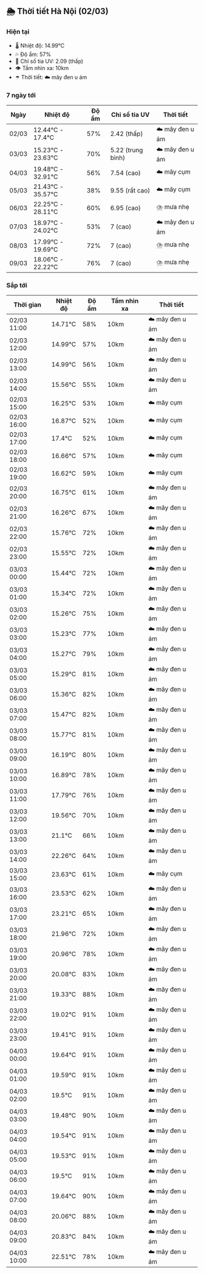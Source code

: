 ## 🌦️ Thời tiết Hà Nội (02/03)

### Hiện tại

- 🌡️ Nhiệt độ: 14.99℃
- 💦 Độ ẩm: 57%
- 🌟 Chỉ số tia UV: 2.09 (thấp)
- 👁️ Tầm nhìn xa: 10km
- ☂️ Thời tiết: ☁️ mây đen u ám

### 7 ngày tới

| Ngày | Nhiệt độ | Độ ẩm | Chỉ số tia UV | Thời tiết |
| --- | --- | --- | --- | --- |
| 02/03 | 12.44℃ - 17.4℃ | 57% | 2.42 (thấp) | ☁️ mây đen u ám |
| 03/03 | 15.23℃ - 23.63℃ | 70% | 5.22 (trung bình) | ☁️ mây đen u ám |
| 04/03 | 19.48℃ - 32.91℃ | 56% | 7.54 (cao) | ☁️ mây cụm |
| 05/03 | 21.43℃ - 35.57℃ | 38% | 9.55 (rất cao) | ☁️ mây cụm |
| 06/03 | 22.25℃ - 28.11℃ | 60% | 6.95 (cao) | ⛈️ mưa nhẹ |
| 07/03 | 18.97℃ - 24.02℃ | 53% | 7 (cao) | ☁️ mây đen u ám |
| 08/03 | 17.99℃ - 19.69℃ | 72% | 7 (cao) | ⛈️ mưa nhẹ |
| 09/03 | 18.06℃ - 22.22℃ | 76% | 7 (cao) | ⛈️ mưa nhẹ |

### Sắp tới

| Thời gian | Nhiệt độ | Độ ẩm | Tầm nhìn xa | Thời tiết |
| --- | --- | --- | --- | --- |
| 02/03 11:00 | 14.71℃ | 58% | 10km | ☁️ mây đen u ám |
| 02/03 12:00 | 14.99℃ | 57% | 10km | ☁️ mây đen u ám |
| 02/03 13:00 | 14.99℃ | 56% | 10km | ☁️ mây đen u ám |
| 02/03 14:00 | 15.56℃ | 55% | 10km | ☁️ mây đen u ám |
| 02/03 15:00 | 16.25℃ | 53% | 10km | ☁️ mây cụm |
| 02/03 16:00 | 16.87℃ | 52% | 10km | ☁️ mây cụm |
| 02/03 17:00 | 17.4℃ | 52% | 10km | ☁️ mây cụm |
| 02/03 18:00 | 16.66℃ | 57% | 10km | ☁️ mây cụm |
| 02/03 19:00 | 16.62℃ | 59% | 10km | ☁️ mây cụm |
| 02/03 20:00 | 16.75℃ | 61% | 10km | ☁️ mây đen u ám |
| 02/03 21:00 | 16.26℃ | 67% | 10km | ☁️ mây đen u ám |
| 02/03 22:00 | 15.76℃ | 72% | 10km | ☁️ mây đen u ám |
| 02/03 23:00 | 15.55℃ | 72% | 10km | ☁️ mây đen u ám |
| 03/03 00:00 | 15.44℃ | 72% | 10km | ☁️ mây đen u ám |
| 03/03 01:00 | 15.34℃ | 72% | 10km | ☁️ mây đen u ám |
| 03/03 02:00 | 15.26℃ | 75% | 10km | ☁️ mây đen u ám |
| 03/03 03:00 | 15.23℃ | 77% | 10km | ☁️ mây đen u ám |
| 03/03 04:00 | 15.27℃ | 79% | 10km | ☁️ mây đen u ám |
| 03/03 05:00 | 15.29℃ | 81% | 10km | ☁️ mây đen u ám |
| 03/03 06:00 | 15.36℃ | 82% | 10km | ☁️ mây đen u ám |
| 03/03 07:00 | 15.47℃ | 82% | 10km | ☁️ mây đen u ám |
| 03/03 08:00 | 15.77℃ | 81% | 10km | ☁️ mây đen u ám |
| 03/03 09:00 | 16.19℃ | 80% | 10km | ☁️ mây đen u ám |
| 03/03 10:00 | 16.89℃ | 78% | 10km | ☁️ mây đen u ám |
| 03/03 11:00 | 17.79℃ | 76% | 10km | ☁️ mây đen u ám |
| 03/03 12:00 | 19.56℃ | 70% | 10km | ☁️ mây đen u ám |
| 03/03 13:00 | 21.1℃ | 66% | 10km | ☁️ mây đen u ám |
| 03/03 14:00 | 22.26℃ | 64% | 10km | ☁️ mây đen u ám |
| 03/03 15:00 | 23.63℃ | 61% | 10km | ☁️ mây cụm |
| 03/03 16:00 | 23.53℃ | 62% | 10km | ☁️ mây đen u ám |
| 03/03 17:00 | 23.21℃ | 65% | 10km | ☁️ mây đen u ám |
| 03/03 18:00 | 21.96℃ | 72% | 10km | ☁️ mây đen u ám |
| 03/03 19:00 | 20.96℃ | 78% | 10km | ☁️ mây đen u ám |
| 03/03 20:00 | 20.08℃ | 83% | 10km | ☁️ mây đen u ám |
| 03/03 21:00 | 19.33℃ | 88% | 10km | ☁️ mây đen u ám |
| 03/03 22:00 | 19.02℃ | 91% | 10km | ☁️ mây đen u ám |
| 03/03 23:00 | 19.41℃ | 91% | 10km | ☁️ mây đen u ám |
| 04/03 00:00 | 19.64℃ | 91% | 10km | ☁️ mây đen u ám |
| 04/03 01:00 | 19.59℃ | 91% | 10km | ☁️ mây đen u ám |
| 04/03 02:00 | 19.5℃ | 91% | 10km | ☁️ mây đen u ám |
| 04/03 03:00 | 19.48℃ | 90% | 10km | ☁️ mây đen u ám |
| 04/03 04:00 | 19.54℃ | 91% | 10km | ☁️ mây đen u ám |
| 04/03 05:00 | 19.53℃ | 91% | 10km | ☁️ mây đen u ám |
| 04/03 06:00 | 19.5℃ | 91% | 10km | ☁️ mây đen u ám |
| 04/03 07:00 | 19.64℃ | 90% | 10km | ☁️ mây đen u ám |
| 04/03 08:00 | 20.06℃ | 88% | 10km | ☁️ mây đen u ám |
| 04/03 09:00 | 20.83℃ | 84% | 10km | ☁️ mây đen u ám |
| 04/03 10:00 | 22.51℃ | 78% | 10km | ☁️ mây đen u ám |

